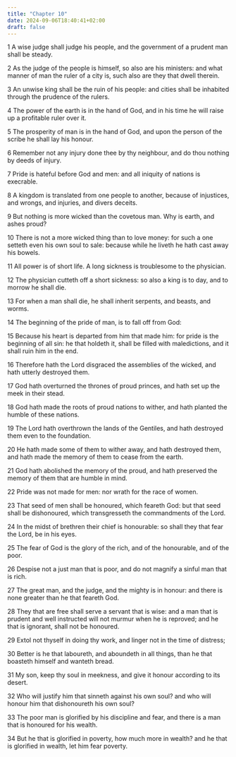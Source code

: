```yaml
---
title: "Chapter 10"
date: 2024-09-06T18:40:41+02:00
draft: false
---
```




1 A wise judge shall judge his people, and the government of a prudent man shall be steady.

2 As the judge of the people is himself, so also are his ministers: and what manner of man the ruler of a city is, such also are they that dwell therein.

3 An unwise king shall be the ruin of his people: and cities shall be inhabited through the prudence of the rulers.

4 The power of the earth is in the hand of God, and in his time he will raise up a profitable ruler over it.

5 The prosperity of man is in the hand of God, and upon the person of the scribe he shall lay his honour.

6 Remember not any injury done thee by thy neighbour, and do thou nothing by deeds of injury.

7 Pride is hateful before God and men: and all iniquity of nations is execrable.

8 A kingdom is translated from one people to another, because of injustices, and wrongs, and injuries, and divers deceits.

9 But nothing is more wicked than the covetous man. Why is earth, and ashes proud?

10 There is not a more wicked thing than to love money: for such a one setteth even his own soul to sale: because while he liveth he hath cast away his bowels.

11 All power is of short life. A long sickness is troublesome to the physician.

12 The physician cutteth off a short sickness: so also a king is to day, and to morrow he shall die.

13 For when a man shall die, he shall inherit serpents, and beasts, and worms.

14 The beginning of the pride of man, is to fall off from God:

15 Because his heart is departed from him that made him: for pride is the beginning of all sin: he that holdeth it, shall be filled with maledictions, and it shall ruin him in the end.

16 Therefore hath the Lord disgraced the assemblies of the wicked, and hath utterly destroyed them.

17 God hath overturned the thrones of proud princes, and hath set up the meek in their stead.

18 God hath made the roots of proud nations to wither, and hath planted the humble of these nations.

19 The Lord hath overthrown the lands of the Gentiles, and hath destroyed them even to the foundation.

20 He hath made some of them to wither away, and hath destroyed them, and hath made the memory of them to cease from the earth.

21 God hath abolished the memory of the proud, and hath preserved the memory of them that are humble in mind.

22 Pride was not made for men: nor wrath for the race of women.

23 That seed of men shall be honoured, which feareth God: but that seed shall be dishonoured, which transgresseth the commandments of the Lord.

24 In the midst of brethren their chief is honourable: so shall they that fear the Lord, be in his eyes.

25 The fear of God is the glory of the rich, and of the honourable, and of the poor.

26 Despise not a just man that is poor, and do not magnify a sinful man that is rich.

27 The great man, and the judge, and the mighty is in honour: and there is none greater than he that feareth God.

28 They that are free shall serve a servant that is wise: and a man that is prudent and well instructed will not murmur when he is reproved; and he that is ignorant, shall not be honoured.

29 Extol not thyself in doing thy work, and linger not in the time of distress;

30 Better is he that laboureth, and aboundeth in all things, than he that boasteth himself and wanteth bread.

31 My son, keep thy soul in meekness, and give it honour according to its desert.

32 Who will justify him that sinneth against his own soul? and who will honour him that dishonoureth his own soul?

33 The poor man is glorified by his discipline and fear, and there is a man that is honoured for his wealth.

34 But he that is glorified in poverty, how much more in wealth? and he that is glorified in wealth, let him fear poverty.

